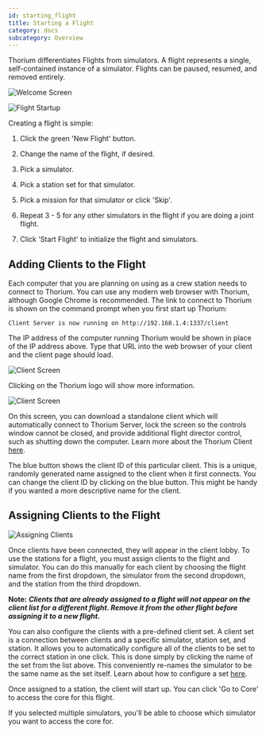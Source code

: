 ```yaml
---
id: starting_flight
title: Starting a Flight
category: docs
subcategory: Overview
---
```


Thorium differentiates Flights from simulators. A flight represents a single,
self-contained instance of a simulator. Flights can be paused, resumed, and
removed entirely.

![Welcome Screen](/img/starting_flight_1.jpg)

![Flight Startup](/img/starting_flight_2.jpg)

Creating a flight is simple:

1.  Click the green 'New Flight' button.

2.  Change the name of the flight, if desired.

3.  Pick a simulator.

4.  Pick a station set for that simulator.

5.  Pick a mission for that simulator or click 'Skip'.

6.  Repeat 3 - 5 for any other simulators in the flight if you are doing a joint
    flight.

7.  Click 'Start Flight' to initialize the flight and simulators.

## Adding Clients to the Flight

Each computer that you are planning on using as a crew station needs to connect
to Thorium. You can use any modern web browser with Thorium, although Google
Chrome is recommended. The link to connect to Thorium is shown on the command
prompt when you first start up Thorium:

```
Client Server is now running on http://192.168.1.4:1337/client
```

The IP address of the computer running Thorium would be shown in place of the IP
address above. Type that URL into the web browser of your client and the client
page should load.

![Client Screen](/img/client_screen_1.jpg)

Clicking on the Thorium logo will show more information.

![Client Screen](/img/client_screen_2.jpg)

On this screen, you can download a standalone client which will automatically
connect to Thorium Server, lock the screen so the controls window cannot be
closed, and provide additional flight director control, such as shutting down
the computer. Learn more about the Thorium Client [here](/docs/client).

The blue button shows the client ID of this particular client. This is a unique,
randomly generated name assigned to the client when it first connects. You can
change the client ID by clicking on the blue button. This might be handy if you
wanted a more descriptive name for the client.

## Assigning Clients to the Flight

![Assigning Clients](/img/starting_flight_3.jpg)

Once clients have been connected, they will appear in the client lobby. To use
the stations for a flight, you must assign clients to the flight and simulator.
You can do this manually for each client by choosing the flight name from the
first dropdown, the simulator from the second dropdown, and the station from the
third dropdown.

**Note:** **_Clients that are already assigned to a flight will not appear on
the client list for a different flight. Remove it from the other flight before
assigning it to a new flight._**

You can also configure the clients with a pre-defined client set. A client set
is a connection between clients and a specific simulator, station set, and
station. It allows you to automatically configure all of the clients to be set
to the correct station in one click. This is done simply by clicking the name of
the set from the list above. This conveniently re-names the simulator to be the
same name as the set itself. Learn about how to configure a set
[here](/docs/sets).

Once assigned to a station, the client will start up. You can click 'Go to Core'
to access the core for this flight.

If you selected multiple simulators, you'll be able to choose which simulator
you want to access the core for.
